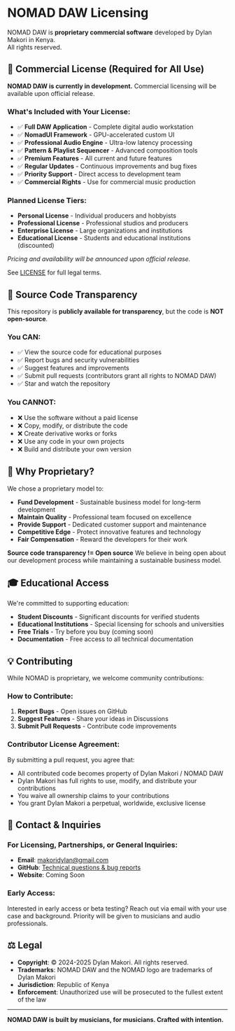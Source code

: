 # NOMAD DAW Licensing

NOMAD DAW is **proprietary commercial software** developed by Dylan Makori in Kenya.  
All rights reserved.

## 💼 Commercial License (Required for All Use)

**NOMAD DAW is currently in development.** Commercial licensing will be available
upon official release.

### What's Included with Your License:
- ✅ **Full DAW Application** - Complete digital audio workstation
- ✅ **NomadUI Framework** - GPU-accelerated custom UI
- ✅ **Professional Audio Engine** - Ultra-low latency processing
- ✅ **Pattern & Playlist Sequencer** - Advanced composition tools
- ✅ **Premium Features** - All current and future features
- ✅ **Regular Updates** - Continuous improvements and bug fixes
- ✅ **Priority Support** - Direct access to development team
- ✅ **Commercial Rights** - Use for commercial music production

### Planned License Tiers:
- **Personal License** - Individual producers and hobbyists
- **Professional License** - Professional studios and producers
- **Enterprise License** - Large organizations and institutions
- **Educational License** - Students and educational institutions (discounted)

*Pricing and availability will be announced upon official release.*

See [LICENSE](LICENSE) for full legal terms.

## 📖 Source Code Transparency

This repository is **publicly available for transparency**, but the code is **NOT open-source**.

### You CAN:
- ✅ View the source code for educational purposes
- ✅ Report bugs and security vulnerabilities
- ✅ Suggest features and improvements
- ✅ Submit pull requests (contributors grant all rights to NOMAD DAW)
- ✅ Star and watch the repository

### You CANNOT:
- ❌ Use the software without a paid license
- ❌ Copy, modify, or distribute the code
- ❌ Create derivative works or forks
- ❌ Use any code in your own projects
- ❌ Build and distribute your own version

## 🤝 Why Proprietary?

We chose a proprietary model to:
- **Fund Development** - Sustainable business model for long-term development
- **Maintain Quality** - Professional team focused on excellence
- **Provide Support** - Dedicated customer support and maintenance
- **Competitive Edge** - Protect innovative features and technology
- **Fair Compensation** - Reward the developers for their work

**Source code transparency != Open source**
We believe in being open about our development process while maintaining a sustainable business model.

## 🎓 Educational Access

We're committed to supporting education:
- **Student Discounts** - Significant discounts for verified students
- **Educational Institutions** - Special licensing for schools and universities
- **Free Trials** - Try before you buy (coming soon)
- **Documentation** - Free access to all technical documentation

## 💡 Contributing

While NOMAD is proprietary, we welcome community contributions:

### How to Contribute:
1. **Report Bugs** - Open issues on GitHub
2. **Suggest Features** - Share your ideas in Discussions
3. **Submit Pull Requests** - Contribute code improvements

### Contributor License Agreement:
By submitting a pull request, you agree that:
- All contributed code becomes property of Dylan Makori / NOMAD DAW
- Dylan Makori has full rights to use, modify, and distribute your contributions
- You waive all ownership claims to your contributions
- You grant Dylan Makori a perpetual, worldwide, exclusive license

## 📧 Contact & Inquiries

### For Licensing, Partnerships, or General Inquiries:
- **Email**: makoridylan@gmail.com
- **GitHub**: [Technical questions & bug reports](https://github.com/currentsuspect/NOMAD/issues)
- **Website**: Coming Soon

### Early Access:
Interested in early access or beta testing? Reach out via email with your use case
and background. Priority will be given to musicians and audio professionals.

## ⚖️ Legal

- **Copyright**: © 2024-2025 Dylan Makori. All rights reserved.
- **Trademarks**: NOMAD DAW and the NOMAD logo are trademarks of Dylan Makori
- **Jurisdiction**: Republic of Kenya
- **Enforcement**: Unauthorized use will be prosecuted to the fullest extent of the law

---

**NOMAD DAW is built by musicians, for musicians. Crafted with intention.**
